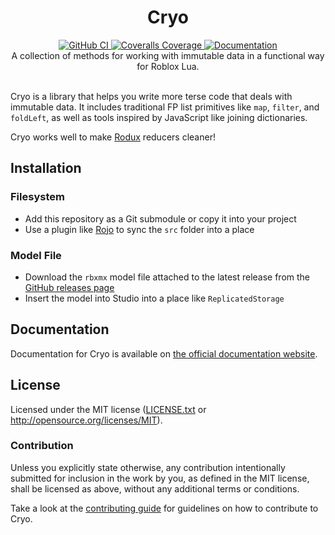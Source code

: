 <h1 align="center">Cryo</h1>
<div align="center">
	<a href="https://github.com/Roblox/cryo/actions/workflows/ci.yml">
		<img src="https://github.com/Roblox/cryo/actions/workflows/ci.yml/badge.svg" alt="GitHub CI" />
	</a>
	<a href="https://coveralls.io/github/Roblox/cryo?branch=master">
		<img src="https://coveralls.io/repos/github/Roblox/cryo/badge.svg?branch=master" alt="Coveralls Coverage" />
	</a>
	<a href="https://roblox.github.io/cryo">
		<img src="https://img.shields.io/badge/docs-website-green.svg" alt="Documentation" />
	</a>
</div>

<div align="center">
	A collection of methods for working with immutable data in a functional way for Roblox Lua.
</div>

<div>&nbsp;</div>

Cryo is a library that helps you write more terse code that deals with immutable data. It includes traditional FP list primitives like `map`, `filter`, and `foldLeft`, as well as tools inspired by JavaScript like joining dictionaries.

Cryo works well to make [Rodux](https://github.com/Roblox/rodux) reducers cleaner!

## Installation

### Filesystem

- Add this repository as a Git submodule or copy it into your project
- Use a plugin like [Rojo](https://github.com/LPGhatguy/rojo) to sync the `src` folder into a place

### Model File

- Download the `rbxmx` model file attached to the latest release from the [GitHub releases page](https://github.com/Roblox/cryo/releases)
- Insert the model into Studio into a place like `ReplicatedStorage`

## Documentation

Documentation for Cryo is available on [the official documentation website](https://roblox.github.io/cryo).

## License

Licensed under the MIT license ([LICENSE.txt](LICENSE.txt) or http://opensource.org/licenses/MIT).

### Contribution

Unless you explicitly state otherwise, any contribution intentionally submitted for inclusion in the work by you, as defined in the MIT license, shall be licensed as above, without any additional terms or conditions.

Take a look at the [contributing guide](CONTRIBUTING.md) for guidelines on how to contribute to Cryo.
